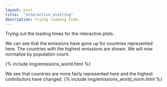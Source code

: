 ```yaml
---
layout: post
title:  "Interactive plotting"
description: trying loading time.
---
```


Trying out the loading times for the interactive plots.




We can see that the emissions have gone up for countries represented here. 
The countries with the highest emissions are shown. We will now normalize by population count.

{% include img/emissions_world.html %}


We see that countries are more fairly represented here and the highest contributors have changed.
{% include img/emissions_world_norm.html %}
